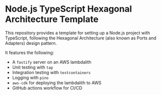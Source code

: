 # Node.js TypeScript Hexagonal Architecture Template

This repository provides a template for setting up a Node.js project with TypeScript, following the Hexagonal Architecture (also known as Ports and Adapters) design pattern.

It features the following:

- A `fastify` server on an AWS lambdalith
- Unit testing with `tap`
- Integration testing with `testcontainers`
- Logging with `pino`
- `aws-cdk` for deploying the lambdalith to AWS
- GitHub actions workflow for CI/CD

